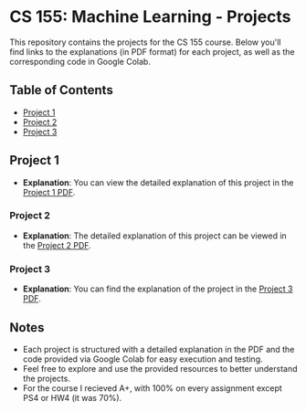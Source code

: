 # CS 155: Machine Learning - Projects

This repository contains the projects for the CS 155 course. Below you'll find links to the explanations (in PDF format) for each project, as well as the corresponding code in Google Colab.

## Table of Contents
- [Project 1](#project-1)
- [Project 2](#project-2)
- [Project 3](#project-3)

## Project 1

- **Explanation**: You can view the detailed explanation of this project in the [Project 1 PDF](./Project_1/Project_1_Explanation.pdf).

### Project 2

- **Explanation**: The detailed explanation of this project can be viewed in the [Project 2 PDF](./Project_2/Project_2_Explanation.pdf).

### Project 3

- **Explanation**: You can find the explanation of the project in the [Project 3 PDF](./Project_3/Project_3_Explanation.pdf).

## Notes
- Each project is structured with a detailed explanation in the PDF and the code provided via Google Colab for easy execution and testing.
- Feel free to explore and use the provided resources to better understand the projects.
- For the course I recieved A+, with 100% on every assignment except PS4 or HW4 (it was 70%).

